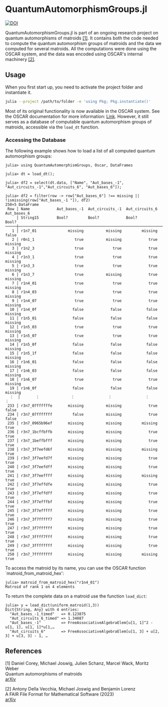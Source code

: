 # QuantumAutomorphismGroups.jl

[![DOI](https://zenodo.org/badge/731067986.svg)](https://doi.org/10.5281/zenodo.16090589)

QuantumAutomorphismGroups.jl is part of an ongoing research project on quantum automorphisms of matroids [[1]](#1). It contains both the code needed to compute the quantum automorphism groups of matroids and the data we computed for several matroids. All the computations were done using the OSCAR system, and the data was encoded using OSCAR's internal machinery [[2]](#2).


## Usage

When you first start up, you need to activate the project folder and instantiate it.

```bash
julia --project /path/to/folder -e 'using Pkg; Pkg.instantiate()'
```

Most of its original functionality is now available in the OSCAR system. See the OSCAR documentation for more information: [Link](https://docs.oscar-system.org/stable/Combinatorics/matroids/#Quantum-Automorphisms).
However, it still serves as a database of computable quantum automorphism groups of matroids, accessible via the `load_dt` function.

### Accessing the Database

The following example shows how to load a list of all computed quantum automorphism groups:

```julia-repl
julia> using QuantumAutomorphismGroups, Oscar, DataFrames

julia> dt = load_dt();

julia> df2 = select(dt.data, ["Name", "Aut_bases_-1", "Aut_circuits_-1","Aut_circuits_6", "Aut_bases_6"]);

julia> df2 = filter(row -> row["Aut_bases_6"] !== missing || !ismissing(row["Aut_bases_-1 "]), df2)
250×5 DataFrame
 Row │ Name            Aut_bases_-1  Aut_circuits_-1  Aut_circuits_6  Aut_bases_6 
     │ String15        Bool?         Bool?            Bool?           Bool?       
─────┼────────────────────────────────────────────────────────────────────────────
   1 │ r1n7_01              missing          missing         missing        false
   2 │ r0n1_1                  true          missing            true      missing 
   3 │ r1n2_3                  true             true            true      missing 
   4 │ r1n3_1                  true             true            true      missing 
   5 │ r1n3_3                  true             true            true      missing 
   6 │ r1n3_7                  true          missing            true      missing 
   7 │ r1n4_01                 true             true            true      missing 
   8 │ r1n4_03                 true             true            true      missing 
   9 │ r1n4_07                 true             true            true      missing 
  10 │ r1n4_0f                false            false           false      missing 
  11 │ r1n5_01                false            false           false      missing 
  12 │ r1n5_03                 true             true            true      missing 
  13 │ r1n5_07                 true             true            true      missing 
  14 │ r1n5_0f                false            false           false      missing 
  15 │ r1n5_1f                false            false           false      missing 
  16 │ r1n6_01                false            false           false      missing 
  17 │ r1n6_03                false            false           false      missing 
  18 │ r1n6_07                 true             true            true      missing 
  19 │ r1n6_0f                false            false           false      missing 
  ⋮  │       ⋮              ⋮               ⋮               ⋮              ⋮
 233 │ r3n7_07ffffffe       missing          missing            true        false
 234 │ r3n7_07fffffff         false          missing            true        false
 235 │ r3n7_0965b96ef       missing          missing         missing         true
 236 │ r3n7_1bcffbffb       missing          missing            true         true
 237 │ r3n7_1beffbfff       missing          missing            true         true
 238 │ r3n7_3f7eefd6f       missing          missing         missing         true
 239 │ r3n7_3f7eefd7f       missing          missing            true         true
 240 │ r3n7_3f7eefdff       missing          missing            true         true
 241 │ r3n7_3f7eeffff       missing          missing         missing         true
 242 │ r3n7_3f7effdfe       missing          missing            true         true
 243 │ r3n7_3f7effdff       missing          missing            true         true
 244 │ r3n7_3f7efffbf       missing          missing            true         true
 245 │ r3n7_3f7efffff       missing          missing            true         true
 246 │ r3n7_3f7fffff7       missing          missing            true         true
 247 │ r3n7_3f7ffffff       missing          missing            true         true
 248 │ r3n7_3ffff7fff       missing          missing            true         true
 249 │ r3n7_3ffffffff       missing          missing            true         true
 250 │ r3n7_7ffffffff       missing          missing         missing         true
```

To access the matroid by its name, you can use the OSCAR function `matroid_from_matroid_hex':

```julia-repl
julia> matroid_from_matroid_hex("r1n4_01")
Matroid of rank 1 on 4 elements
```

To return the complete data on a matroid use the function `load_dict`:

```julia-repl
julia> y = load_dict(uniform_matroid(1,3))
Dict{String, Any} with 4 entries:
  "Aut_bases_-1_timed"   => 0.123875
  "Aut_circuits_6_timed" => 1.34087
  "Aut_bases_-1"         => FreeAssociativeAlgebraElem[u[1, 1]^2 - u[1, 1], u[1, 1]*u[1,…
  "Aut_circuits_6"       => FreeAssociativeAlgebraElem[u[1, 3] + u[2, 3] + u[3, 3] - 1, …
```
## References

<a id="1">[1]</a>
Daniel Corey, Michael Joswig, Julien Schanz, Marcel Wack, Moritz Weber </br>
Quantum automorphisms of matroids </br>
[arXiv](https://arxiv.org/abs/2312.13464)

<a id="2">[2]</a>
Antony Della Vecchia, Michael Joswig and Benjamin Lorenz </br>
A FAIR File Format for Mathematical Software (2023) </br>
[arXiv](https://arxiv.org/abs/2309.00465)

